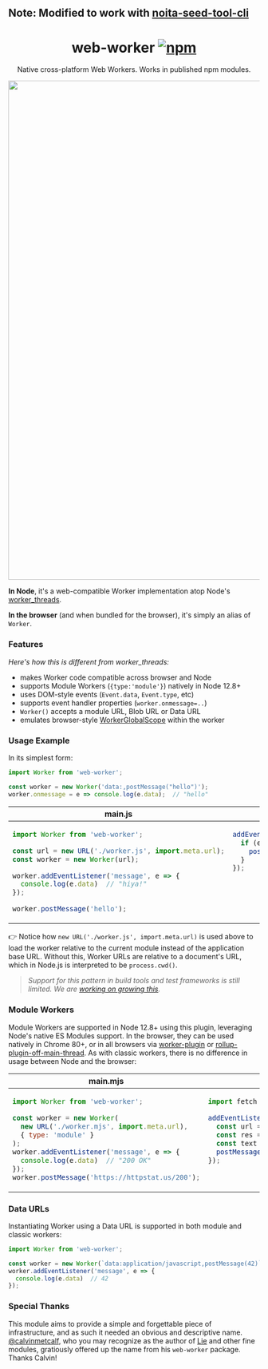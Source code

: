 ## Note: Modified to work with [noita-seed-tool-cli](https://github.com/Cr4xy/noita-seed-tool-cli.git)
<h1 align="center">
  web-worker
  <a href="https://www.npmjs.org/package/web-worker"><img src="https://img.shields.io/npm/v/web-worker.svg?style=flat-square" alt="npm"></a>
</h1>
<p align="center">
  Native cross-platform Web Workers. Works in published npm modules.
</p>
<p align="center">
  <img src="https://user-images.githubusercontent.com/105127/79602228-1998bf00-80b8-11ea-91e4-26b212aabaa2.png" width="1000" alt="">
</p>

**In Node**, it's a web-compatible Worker implementation atop Node's [worker_threads](https://nodejs.org/api/worker_threads.html).

**In the browser** (and when bundled for the browser), it's simply an alias of `Worker`.

### Features

_Here's how this is different from worker_threads:_

- makes Worker code compatible across browser and Node
- supports Module Workers (`{type:'module'}`) natively in Node 12.8+
- uses DOM-style events (`Event.data`, `Event.type`, etc)
- supports event handler properties (`worker.onmessage=..`)
- `Worker()` accepts a module URL, Blob URL or Data URL
- emulates browser-style [WorkerGlobalScope] within the worker

### Usage Example

In its simplest form:

```js
import Worker from 'web-worker';

const worker = new Worker('data:,postMessage("hello")');
worker.onmessage = e => console.log(e.data);  // "hello"
```

<table>
<thead><tr><th><strong>main.js</strong></th><th><strong>worker.js</strong></th></tr></thead>
<tbody><tr><td>

```js
import Worker from 'web-worker';

const url = new URL('./worker.js', import.meta.url);
const worker = new Worker(url);

worker.addEventListener('message', e => {
  console.log(e.data)  // "hiya!"
});

worker.postMessage('hello');
```

</td><td valign="top">

```js
addEventListener('message', e => {
  if (e.data === 'hello') {
    postMessage('hiya!');
  }
});
```

</td></tr></tbody>
</table>

👉 Notice how `new URL('./worker.js', import.meta.url)` is used above to load the worker relative to the current module instead of the application base URL. Without this, Worker URLs are relative to a document's URL, which in Node.js is interpreted to be `process.cwd()`.

> _Support for this pattern in build tools and test frameworks is still limited. We are [working on growing this](https://github.com/developit/web-worker/issues/4)._

### Module Workers

Module Workers are supported in Node 12.8+ using this plugin, leveraging Node's native ES Modules support.
In the browser, they can be used natively in Chrome 80+, or in all browsers via [worker-plugin] or [rollup-plugin-off-main-thread]. As with classic workers, there is no difference in usage between Node and the browser:

<table>
<thead><tr><th><strong>main.mjs</strong></th><th><strong>worker.mjs</strong></th></tr></thead>
<tbody><tr><td>

```js
import Worker from 'web-worker';

const worker = new Worker(
  new URL('./worker.mjs', import.meta.url),
  { type: 'module' }
);
worker.addEventListener('message', e => {
  console.log(e.data)  // "200 OK"
});
worker.postMessage('https://httpstat.us/200');
```

</td><td valign="top">

```js
import fetch from 'isomorphic-fetch';

addEventListener('message', async e => {
  const url = e.data;
  const res = await fetch(url)
  const text = await res.text();
  postMessage(text);
});
```

</td></tr></tbody>
</table>


### Data URLs

Instantiating Worker using a Data URL is supported in both module and classic workers:

```js
import Worker from 'web-worker';

const worker = new Worker(`data:application/javascript,postMessage(42)`);
worker.addEventListener('message', e => {
  console.log(e.data)  // 42
});
```

### Special Thanks

This module aims to provide a simple and forgettable piece of infrastructure,
and as such it needed an obvious and descriptive name.
[@calvinmetcalf](https://github.com/calvinmetcalf), who you may recognize as the author of [Lie](https://github.com/calvinmetcalf/lie) and other fine modules, gratiously offered up the name from his `web-worker` package.
Thanks Calvin!


[worker-plugin]: https://github.com/googlechromelabs/worker-plugin
[rollup-plugin-off-main-thread]: https://github.com/surma/rollup-plugin-off-main-thread
[WorkerGlobalScope]: https://developer.mozilla.org/en-US/docs/Web/API/WorkerGlobalScope
